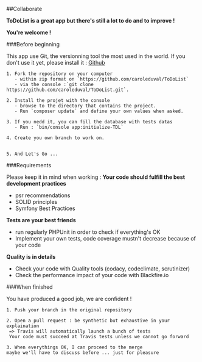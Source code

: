 ##Collaborate

**ToDoList is a great app but there's still a lot to do and to improve !**

**You're welcome !**

###Before beginning

This app use Git, the versionning tool the most used in the world.
If you don't use it yet, please install it : [Github](https://github.com/)

    1. Fork the repository on your computer
       - within zip format on `https://github.com/caroleduval/ToDoList`
       - via the console :`git clone https://github.com/caroleduval/ToDoList.git`.
          
    2. Install the projet with the console
       - browse to the directory that contains the project.
       - Run `composer update` and define your own values when asked.
       
    3. If you nedd it, you can fill the database with tests datas
       - Run : `bin/console app:initialize-TDL`
       
    4. Create you own branch to work on.
    
        
    5. And Let's Go ...


###Requirements

Please keep it in mind when working :
**Your code should fulfill the best development practices**
* psr recommendations
* SOLID principles
* Symfony Best Practices
    
**Tests are your best friends**
* run regularly PHPUnit in order to check if everything's OK
* Implement your own tests, code coverage mustn't decrease because of your code
    
**Quality is in details**
* Check your code with Quality tools (codacy, codeclimate, scrutinizer)
* Check the performance impact of your code with Blackfire.io

###When finished

You have produced a good job, we are confident !

    1. Push your branch in the original repository
        
    2. Open a pull request : be synthetic but exhaustive in your explaination 
     => Travis will automatically launch a bunch of tests
     Your code must succeed at Travis tests unless we cannot go forward
        
    3. When everythings OK, I can proceed to the merge
    maybe we'll have to discuss before ... just for pleasure